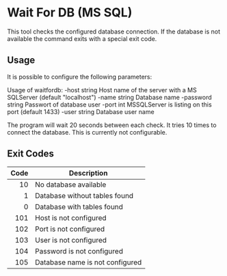 Wait For DB (MS SQL)
=========================
This tool checks the configured database connection. If the database is not available the command exits with a special exit code.

Usage
-------------------------

It is possible to configure the following parameters:

Usage of waitfordb:
  -host string
    	Host name of the server with a MS SQLServer (default "localhost")
  -name string
    	Database name
  -password string
    	Passwort of database user
  -port int
    	MSSQLServer is listing on this port (default 1433)
  -user string
    	Database user name
    	
The program will wait 20 seconds between each check. It tries 10 times to connect the database. 
This is currently not configurable.

Exit Codes
-------------------------
| Code | Description |
|----:|------------------------|
| 10 | No database available |
|  1 | Database without tables found |
|  0 | Database with tables found |
| 101 | Host is not configured |
| 102 | Port is not configured |
| 103 | User is not configured |
| 104 | Password is not configured |
| 105 | Database name is not configured |